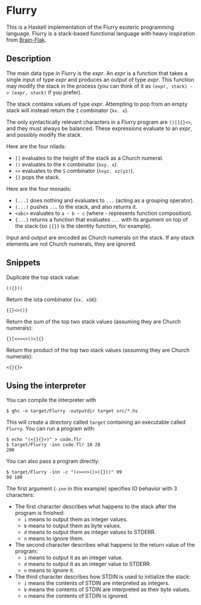 # Flurry

This is a Haskell implementation of the Flurry esoteric programming language. Flurry is a stack-based functional language with heavy inspiration from [Brain-Flak](https://github.com/DJMcMayhem/Brain-Flak).

## Description

The main data type in Flurry is the *expr*. An *expr* is a function that takes a single input of type *expr* and produces an output of type *expr*. This function may modify the stack in the process (you can think of it as  `(expr, stack) -> (expr, stack)` if you prefer).

The stack contains values of type *expr*. Attempting to pop from an empty stack will instead return the `I` combinator (`λx. x`).

The only syntactically relevant characters in a Flurry program are `()[]{}<>`, and they must always be balanced. These expressions evaluate to an *expr*, and possibly modify the stack.

Here are the four nilads:

- `[]` evaluates to the height of the stack as a Church numeral.
- `()` evaluates to the `K` combinator (`λxy. x`).
- `<>` evaluates to the `S` combinator (`λxyz. xz(yz)`).
- `{}` pops the stack.

Here are the four monads:

- `[...]` does nothing and evaluates to `...` (acting as a grouping operator).
- `(...)` pushes `...` to the stack, and also returns it.
- `<abc>` evaluates to `a ￮ b ￮ c` (where `￮`  represents function composition).
- `{...}` returns a function that evaluates `...` with its argument on top of the stack (so `{{}}` is the identity function, for example).

Input and output are encoded as Church numerals on the stack. If any stack elements are not Church numerals, they are ignored.

## Snippets

Duplicate the top stack value:

    (({}))

Return the iota combinator (`λx. xSK`):

    {{}<>()}

Return the sum of the top two stack values (assuming they are Church numerals):

    {}[<><<>()>]{}

Return the product of the top two stack values (assuming they are Church numerals):

    <{}{}>

## Using the interpreter

You can compile the interpreter with

    $ ghc -o target/Flurry -outputdir target src/*.hs

This will create a directory called `target` containing an executable called `Flurry`. You can run a program with:

    $ echo "(<{}{}>)" > code.flr
    $ target/Flurry -inn code.flr 10 20
    200

You can also pass a program directly:

    $ target/Flurry -inn -c "(<><<>()>({}))" 99
    99 100

The first argument (`-inn` in this example) specifies IO behavior with 3 characters:

- The first character describes what happens to the stack after the program is finished:
  - `i` means to output them as integer values.
  - `b` means to output them as byte values.
  - `d` means to output them as integer values to STDERR.
  - `n` means to ignore them.
- The second character describes what happens to the return value of the program:
  - `i` means to output it as an integer value.
  - `d` means to output it as an integer value to STDERR.
  - `n` means to ignore it.
- The third character describes how STDIN is used to initialize the stack:
  - `i` means the contents of STDIN are interpreted as integers.
  - `b` means the contents of STDIN are interpreted as their byte values.
  - `n` means the contents of STDIN is ignored.
